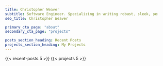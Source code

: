 ```yaml
---
title: Christopher Weaver
subtitle: Software Engineer. Specializing in writing robust, sleek, performant C++ code. Dabbling in epistomology and political philsophy on the side.   
seo_title: Christopher Weaver

primary_cta_page: "about"
secondary_cta_page: "projects"

posts_section_heading: Recent Posts
projects_section_heading: My Projects
---
```


{{< recent-posts 5 >}}
{{< projects 5 >}}
